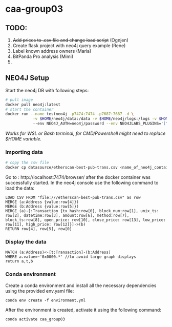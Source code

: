 # caa-group03

## TODO:

1. ~~Add prices to .csv file and change load script~~ (Ognjen)
2. Create flask project with neo4j query example (Rene)
3. Label known address owners (Maria)
4. BitPanda Pro analysis (Mimi)
5. 

## NEO4J Setup

Start the neo4j DB with following steps:

```bash
# pull image
docker pull neo4j:latest
# start the container
docker run --name testneo4j -p7474:7474 -p7687:7687 -d \
            -v $HOME/neo4j/data:/data -v $HOME/neo4j/logs:/logs -v $HOME/neo4j/import:/var/lib/neo4j/import -v $HOME/neo4j/plugins:/plugins \ 
            --env NEO4J_AUTH=neo4j/password --env NEO4JLABS_PLUGINS='["graph-data-science"]' neo4j:latest
```
_Works for WSL or Bash terminal, for CMD/Powershell might need to replace $HOME variable._

### Importing data

```bash
# copy the csv file 
docker cp datasource/etherscan-best-pub-trans.csv <name_of_neo4j_container>:/var/lib/neo4j/import
```

Go to : http://localhost:7474/browser/ after the docker container was successfully started.
In the neo4j console use the following command to load the data:

```cypher
LOAD CSV FROM "file:///etherscan-best-pub-trans.csv" as row
MERGE (a:Address {value:row[4]})
MERGE (b:Address {value:row[5]})
MERGE (a)-[:Transaction {tx_hash:row[0], block_num:row[1], unix_ts: row[2], datetime:row[3], amount:row[6], method:row[7], block_ts:row[8], open_price: row[10], close_price: row[13], low_price: row[11], high_price: row[12]}]->(b)
RETURN row[4], row[5], row[0]
```


### Display the data
```cypher
MATCH (a:Address)<-[t:Transaction]-(b:Address)
WHERE a.value=~'0x0000.*' //to avoid large graph displays
return a,t,b
```
### Conda environment
Create a conda environment and install all the necessary dependencies using the provided env.yaml file:
```cypher
conda env create -f environment.yml
```
After the environment is created, activate it using the following command:
```cypher
conda activate caa_group03
```

